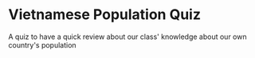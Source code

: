 # Vietnamese Population Quiz
A quiz to have a quick review about our class' knowledge about our own country's population
